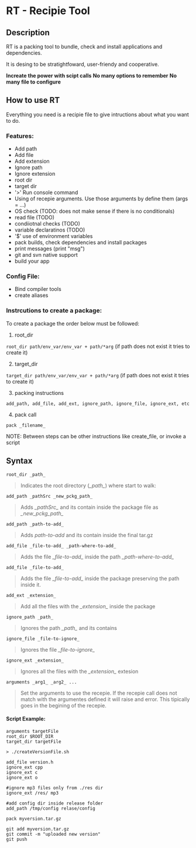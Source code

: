 # RT - Recipie Tool

## Description

RT is a packing tool to bundle, check and install applications and dependencies.

It is desing to be stratightfoward, user-friendy and cooperative.

**Increate the power with scipt calls**
**No many options to remember**
**No many file to configure**

## How to use RT
Everything you need is a recipie file to give intructions about what you want to do.

### Features:
* Add path
* Add file
* Add extension
* Ignore path
* Ignore extension
* root dir 
* target dir
* '>' Run console command
* Using of recepie arguments. Use those arguments by define them (args = ...)
* OS check (TODO: does not make sense if there is no conditionals)
* read file (TODO)
* condiiotnal checks (TODO)
* variable declaratinos (TODO)
* '$' use of environment variables
* pack builds, check dependencies and install packages
* print messages (print "msg")
* git and svn native support 
* build your app

### Config File:
* Bind compiler tools
* create aliases

### Instrcutions to create a package:

To create a package the order below must be followed: 

1. root_dir 

 `root_dir path/env_var/env_var + path/*arg`  (if path does not exist it tries to create it)

2. target_dir 

`target_dir path/env_var/env_var + path/*arg` (if path does not exist it tries to create it)

3. packing instructions 
 
`add_path, add_file, add_ext, ignore_path, ignore_file, ignore_ext, etc`

4. pack call 

`pack _filename_`

NOTE: Between steps can be other instructions like create_file, or invoke a script

## Syntax
`root_dir _path_` 
 > Indicates the root directory (*\_path\_*) where start to walk:
   
`add_path _pathSrc _new_pckg_path_` 

> Adds _\_pathSrc\__ and its contain inside the package file as *\_new_pckg_path\_*

`add_path _path-to-add_`

> Adds *_path-to-add_* and its contain inside the final tar.gz
  
`add_file _file-to-add_ _path-where-to-add_`

> Adds the file *\_file-to-add\_* inside the path *\_path-where-to-add\_*

`add_file _file-to-add_`

> Adds the file *\_file-to-add\_* inside the package preserving the path inside it.

`add_ext _extension_`

> Add all the files with the *\_extension\_* inside the package

`ignore_path _path_`

> Ignores the path *\_path\_* and its contains

`ignore_file _file-to-ignore_`

> Ignores the file *\_file-to-ignore\_*

`ignore_ext _extension_`

> Ignores all the files with the *\_extension\_* extesion

`arguments _arg1_ _arg2_ ...`

> Set the arguments to use the recepie. If the recepie call does not match with the argumentes defined it will raise and error. This tipically goes in the begining of the recepie.

#### Script Example:
```
arguments targetFile
root_dir $ROOT_DIR
target_dir targetFile

> ./createVersionFile.sh

add_file version.h
ignore_ext cpp
ignore_ext c
ignore_ext o

#ignore mp3 files only from ./res dir
ignore_ext /res/ mp3

#add config dir inside release folder
add_path /tmp/config relase/config

pack myversion.tar.gz

git add myversion.tar.gz
git commit -m "uploaded new version"
git push
```
